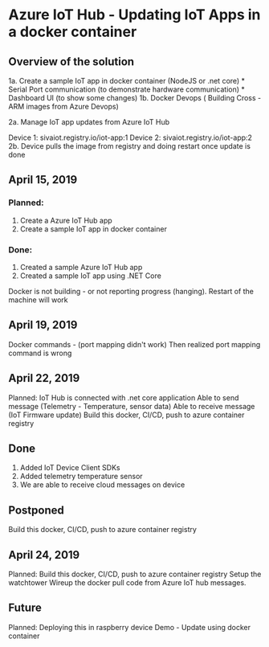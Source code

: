 # Azure IoT Hub - Updating IoT Apps in a docker container

## Overview of the solution

1a. Create a sample IoT app in docker container (NodeJS or .net core)
    * Serial Port communication (to demonstrate hardware communication)
    * Dashboard UI (to show some changes)
1b. Docker Devops ( Building Cross - ARM images from Azure Devops)

2a. Manage IoT app updates from Azure IoT Hub

Device 1: sivaiot.registry.io/iot-app:1
Device 2: sivaiot.registry.io/iot-app:2
2b. Device pulls the image from registry and doing restart once update is done

## April 15, 2019
### Planned:
1. Create a Azure IoT Hub app
2. Create a sample IoT app in docker container

### Done:
1. Created a sample Azure IoT Hub app
2. Created a sample IoT app using .NET Core

Docker is not building - or not reporting progress (hanging). Restart of the machine will work

## April 19, 2019
Docker commands - (port mapping didn't work) 
Then realized port mapping command is wrong

## April 22, 2019

Planned:
IoT Hub is connected with .net core application
Able to send message (Telemetry - Temperature, sensor data)
Able to receive message (IoT Firmware update)
Build this docker, CI/CD, push to azure container registry

## Done
1. Added IoT Device Client SDKs
2. Added telemetry temperature sensor
3. We are able to receive cloud messages on device

## Postponed
Build this docker, CI/CD, push to azure container registry

## April 24, 2019
Planned:
Build this docker, CI/CD, push to azure container registry
Setup the watchtower
Wireup the docker pull code from Azure IoT hub messages.

## Future
Planned:
Deploying this in raspberry device
Demo - Update using docker container